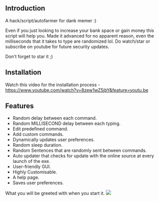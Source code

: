 ## Introduction
A hack/script/autofarmer for dank memer :)

Even if you just looking to increase your bank space or gain money this script will help you.
Made it advanced for no apparent reason, even the milliseconds that it takes to type are randomized lol.
Do watch/star or subscribe on youtube for future security updates.

Don't forget to star it ;)
## Installation 
Watch this video for the installation process - https://www.youtube.com/watch?v=8zew1wZ5jbY&feature=youtu.be

## Features
* Random delay between each command.
* Random MILLISECOND delay between each typing.
* Edit predefined command.
* Add custom commands.
* Dynamically updates user preferences. 
* Random sleep duration.
* Random Sentences that are randomly sent between commands.
* Auto updater that checks for update with the online 
  source at every launch of the exe.
* User-friendly GUI.
* Highly Customisable.
* A help page.
* Saves user preferences. 

What you will be greeted with when you start it.
<img src = "Front_page.png">
